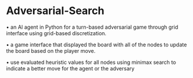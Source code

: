 # Adversarial-Search

•	an AI agent in Python for a turn-based adversarial game through grid interface using grid-based discretization. 

•	a game interface that displayed the board with all of the nodes to update the board based on the player move.

•	use evaluated heuristic values for all nodes using minimax search to indicate a better move for the agent or the adversary 
